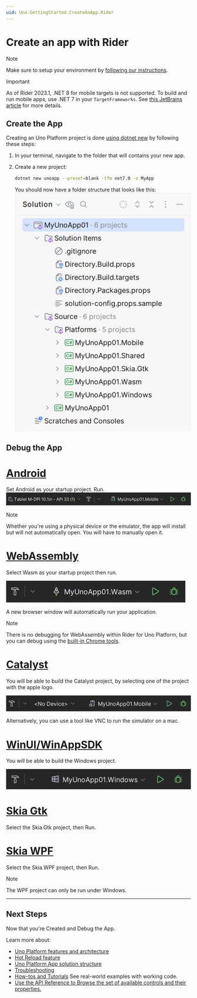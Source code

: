 ```yaml
---
uid: Uno.GettingStarted.CreateAnApp.Rider
---
```


# Create an app with Rider

> [!NOTE]
> Make sure to setup your environment by [following our instructions](xref:Uno.GetStarted.Rider).

> [!IMPORTANT]
> As of Rider 2023.1, .NET 8 for mobile targets is not supported. To build and run mobile apps, use .NET 7 in your `TargetFrameworks`. See [this JetBrains article](https://rider-support.jetbrains.com/hc/en-us/articles/13244959138834) for more details.


## Create the App
Creating an Uno Platform project is done [using dotnet new](xref:Uno.GetStarted.dotnet-new) by following these steps:

1. In your terminal, navigate to the folder that will contains your new app.
1. Create a new project:  
    ```bash
    dotnet new unoapp --preset=blank -tfm net7.0 -o MyApp
    ```

    You should now have a folder structure that looks like this:  
    ![rider-folder-structure](Assets/quick-start/rider-folder-structure.png)

## Debug the App

# [**Android**](#tab/android)

Set Android as your startup project. Run.
![run-android-rider](Assets/quick-start/run-android-rider.png)

> [!NOTE]
> Whether you're using a physical device or the emulator, the app will install but will not automatically open. You will have to manually open it.

# [**WebAssembly**](#tab/wasm)

Select Wasm as your startup project then run.

![run-wasm-rider](Assets/quick-start/run-wasm-rider.png)

A new browser window will automatically run your application.

> [!NOTE]
> There is no debugging for WebAssembly within Rider for Uno Platform, but you can debug using the [built-in Chrome tools](external/uno.wasm.bootstrap/doc/debugger-support.md#how-to-use-the-browser-debugger).

# [**Catalyst**](#tab/catalyst)
You will be able to build the Catalyst project, by selecting one of the project with the apple logo.

![run-catalyst-rider](Assets/quick-start/run-catalyst-rider.png)

Alternatively, you can use a tool like VNC to run the simulator on a mac.  

# [**WinUI/WinAppSDK**](#tab/winui)
You will be able to build the Windows project.

![run-winappsdk-rider](Assets/quick-start/run-winappsdk-rider.png)  

# [**Skia Gtk**](#tab/gtk)
Select the Skia.Gtk project, then Run.

# [**Skia WPF**](#tab/wpf)
Select the Skia.WPF project, then Run.

> [!NOTE] 
> The WPF project can only be run under Windows.

***

## Next Steps

Now that you're Created and Debug the App.

Learn more about:

 - [Uno Platform features and architecture](xref:Uno.GetStarted.Explore)
 - [Hot Reload feature](xref:Uno.Features.HotReload)
 - [Uno Platform App solution structure](xref:Uno.Development.AppStructure)
 - [Troubleshooting](xref:Uno.UI.CommonIssues)
 - [How-tos and Tutorials](xref:Uno.GettingStarted.Tutorial1) See real-world examples with working code.
 - <a href="implemented-views.md">Use the API Reference to Browse the set of available controls and their properties.</a>
